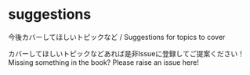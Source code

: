 # suggestions
今後カバーしてほしいトピックなど / Suggestions for topics to cover 

カバーしてほしいトピックなどあれば是非Issueに登録してご提案ください！
Missing something in the book? Please raise an issue here!
